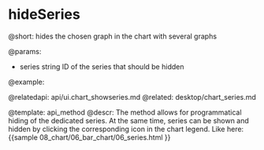 hideSeries
=============

@short: hides the chosen graph in the chart with several graphs
	

@params:
- series 	string		ID of the series that should be hidden 


@example:

@relatedapi: 
	api/ui.chart_showseries.md
@related: 
	desktop/chart_series.md

@template:	api_method
@descr:
The method allows for programmatical hiding of the dedicated series. At the same time, series can be shown and hidden by clicking the 
corresponding icon in the chart legend. Like here: {{sample 08_chart/06_bar_chart/06_series.html }}

